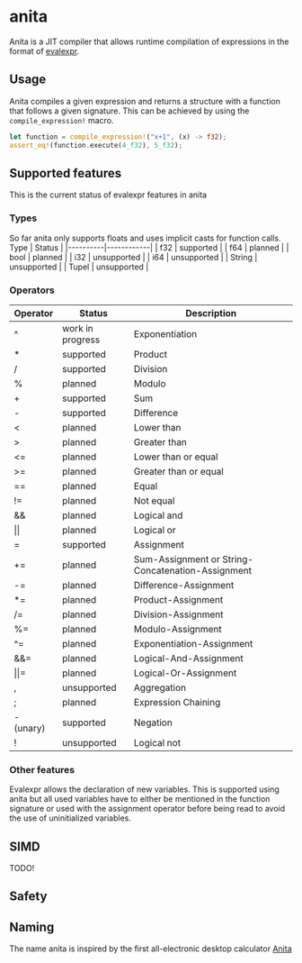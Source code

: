 # anita
Anita is a JIT compiler that allows runtime compilation of expressions in the format of [evalexpr](https://github.com/ISibboI/evalexpr).

## Usage
Anita compiles a given expression and returns a structure with a function that follows a given signature. This can be achieved by using the `compile_expression!` macro.
```rust
let function = compile_expression!("x+1", (x) -> f32);
assert_eq!(function.execute(4_f32), 5_f32);
```

## Supported features
This is the current status of evalexpr features in anita
### Types
So far anita only supports floats and uses implicit casts for function calls.
Type | Status |
|----------|------------|
| f32 | supported |
| f64 | planned |
| bool | planned |
| i32 | unsupported |
| i64 | unsupported |
| String | unsupported |
| Tupel | unsupported |

### Operators
Operator | Status | Description |
|----------|------------|-------------|
| ^ | work in progress | Exponentiation |
| * | supported | Product |
| / | supported | Division |
| % | planned | Modulo |
| + | supported | Sum |
| - | supported | Difference |
| < | planned | Lower than |
| \> | planned | Greater than |
| <= | planned | Lower than or equal |
| \>= | planned | Greater than or equal |
| == | planned | Equal |
| != | planned | Not equal |
| && | planned | Logical and |
| &#124;&#124; | planned | Logical or |
| = | supported | Assignment |
| += | planned | Sum-Assignment or String-Concatenation-Assignment |
| -= | planned | Difference-Assignment |
| *= | planned | Product-Assignment |
| /= | planned | Division-Assignment |
| %= | planned | Modulo-Assignment |
| ^= | planned | Exponentiation-Assignment |
| &&= | planned | Logical-And-Assignment |
| &#124;&#124;= | planned | Logical-Or-Assignment |
| , | unsupported | Aggregation |
| ; | planned | Expression Chaining |
| - (unary) | supported | Negation |
| ! | unsupported | Logical not |

### Other features
Evalexpr allows the declaration of new variables. This is supported using anita but all used variables have to either be mentioned in the function signature or used with the assignment operator before being read to avoid the use of uninitialized variables.

## SIMD
TODO!

## Safety

## Naming
The name anita is inspired by the first all-electronic desktop calculator [Anita](<https://en.wikipedia.org/wiki/Sumlock_ANITA_calculator>)